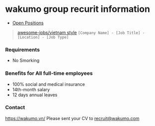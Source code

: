 wakumo group recurit information
=======

* [Open Positions](https://github.com/wakumo/recruit/issues)


> [awesome-jobs/vietnam style](https://github.com/awesome-jobs/vietnam)
> `[Company Name] - [Job Title] - [Location] - [Job Type]`


### Requirements

* No Smorking

### Benefits for All full-time employees

* 100% social and medical insurance
* 14th-month salary
* 12 days annual leaves

### Contact

https://wakumo.vn/
Please sent your CV to recruit@wakumo.com

